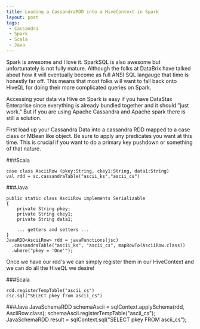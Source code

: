 ```yaml
---
title: Loading a CassandraRDD into a HiveContext in Spark
layout: post
tags:
 - Cassandra
 - Spark
 - Scala
 - Java
---
```


Spark is awesome and I love it. SparkSQL is also awesome but unfortunately is not fully mature. Although the
folks at DataBrix have talked about how it will eventually become as full ANSI SQL langauge that time
is honestly far off. This means that most folks will want to fall back onto HiveQL for doing their 
more complicated queries on Spark.

Accessing your data via Hive on Spark is easy if you have DataStax Enterprise since everything is 
already bundled together and it should "just work." But if you are using Apache Cassandra and
Apache spark there is still a solution.

First load up your Cassandra Data into a cassandra RDD mapped to a case class or MBean like object. Be sure to apply any predicates you want
at this time. This is crucial if you want to do a primary key pushdown or something of that nature.

###Scala
    
    case class AsciiRow (pkey:String, ckey1:String, data1:String)
    val rdd = sc.cassandraTable("ascii_ks","ascii_cs")


###Java
   
    public static class AsciiRow implements Serializable
    {
        private String pkey;
        private String ckey1;
        private String data1;
        
        ... getters and setters ...
    }
    JavaRDD<AsciiRow> rdd = javaFunctions(jsc)
      .cassandraTable("ascii_ks", "ascii_cs", mapRowTo(AsciiRow.class))
      .where("pkey = 'One'");
      
Once we have our rdd's we can simply register them in our HiveContext and we can do all the HiveQL we
desire!

###Scala
    
    rdd.registerTempTable("ascii_cs")
    csc.sql("SELECT pkey from ascii_cs")

###Java
    JavaSchemaRDD schemaAscii = sqlContext.applySchema(rdd, AsciiRow.class);
    schemaAscii.registerTempTable("ascii_cs");
    JavaSchemaRDD result = sqlContext.sql("SELECT pkey FROM ascii_cs");
